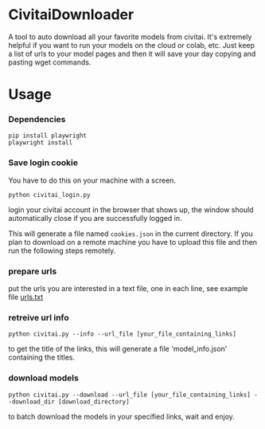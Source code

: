 # CivitaiDownloader
A tool to auto download all your favorite models from civitai. It's extremely helpful if you want to run your models on the cloud or colab, etc. Just keep a list of urls to your model pages and then it will save your day copying and pasting wget commands.
# Usage
### Dependencies
```
pip install playwright
playwright install
```
### Save login cookie
You have to do this on your machine with a screen. 
```
python civitai_login.py
```
login your civitai account in the browser that shows up, the window should automatically close if you are successfully logged in.

This will generate a file named `cookies.json` in the current directory. If you plan to download on a remote machine you have to upload this file and then run the following steps remotely. 
### prepare urls
put the urls you are interested in a text file, one in each line, see example file [urls.txt](urls.txt])

### retreive url info
```
python civitai.py --info --url_file [your_file_containing_links]
```
to get the title of the links, this will generate a file 'model_info.json' containing the titles.

### download models
```
python civitai.py --download --url_file [your_file_containing_links] --download_dir [download_directory]
```
to batch download the models in your specified links, wait and enjoy.